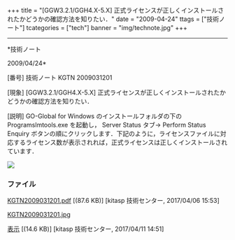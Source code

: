 ﻿+++
title = "[GGW3.2.1/GGH4.X-5.X] 正式ライセンスが正しくインストールされたかどうかの確認方法を知りたい．"
date = "2009-04-24"
ttags = ["技術ノート"]
tcategories = ["tech"]
banner = "img/technote.jpg"
+++

-----------------------------------------------------------------------------------------------------------------------------

*技術ノート

2009/04/24*


[番号]
技術ノート KGTN 2009031201

[現象]
[GGW3.2.1/GGH4.X-5.X]
正式ライセンスが正しくインストールされたかどうかの確認方法を知りたい．

[説明]
GO-Global for Windows のインストールフォルダの下の Programslmtools.exe
を起動し， Server Status タブ→ Perform Status Enquiry
ボタンの順にクリックします．下記のように，ライセンスファイルに対応するライセンス数が表示されれば，正式ライセンスは正しくインストールされています．

![](http://techreport.kitasp.net/attachments/download/3429/KGTN2009031201.jpg)


### ファイル

 
 


[KGTN2009031201.pdf](http://techreport.kitasp.net/attachments/download/3267/KGTN2009031201.pdf)
 [(87.6 KB)] [kitasp 技術センター, 2017/04/06
15:53]

[KGTN2009031201.jpg](http://techreport.kitasp.net/attachments/download/3429/KGTN2009031201.jpg)

[表示](http://techreport.kitasp.net/attachments/3429/KGTN2009031201.jpg "表示")
 [(14.6 KB)] [kitasp 技術センター, 2017/04/11
14:51]


 


 


